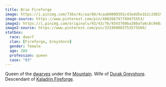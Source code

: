 ```yaml
---
title: Brie Fireforge
image: https://i.pinimg.com/736x/4c/aa/60/4caa60000391c43edd5e1b2c2d81932c--fantasy-pictures-fantasy-images.jpg
image-source: https://www.pinterest.com/pin/480266747749475553/
image2: https://i.pinimg.com/originals/93/43/76/9343769ba380afa6c8c948a61e92d647.jpg
image2-source: https://www.pinterest.com/pin/331999803753575569/
statbox:
  race: dwarf
  clan: [Fireforge, Greyshore]
  gender: female
  age: 289
  profession: queen
  case: "03"
---
```


Queen of the [dwarves](../creatures/dwarves) under the [Mountain](../locales/mountain). Wife of [Durak Greyshore](durak-greyshore). Descendant of [Kaladrin Fireforge](kaladrin-fireforge).
